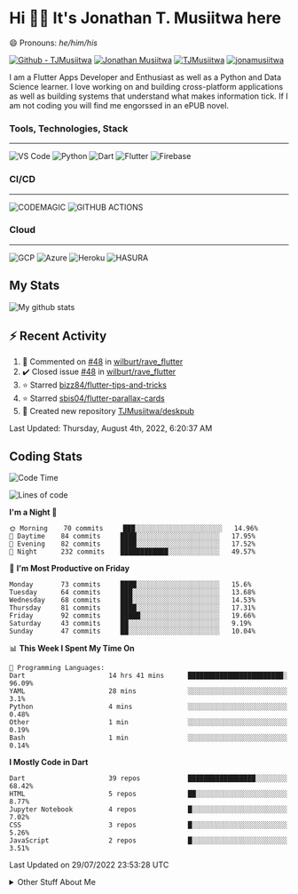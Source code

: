 # Hi 👋🏾 It's Jonathan T. Musiitwa here 

😄 Pronouns: *he/him/his*

[![Github - TJMusiitwa](https://img.shields.io/badge/TJMusiitwa-2ea44f?logo=github)](https://github.com/TJMusiitwa)  [![Jonathan Musiitwa](https://img.shields.io/badge/Jonathan_Musiitwa-blue?logo=linkedin&logoColor=lightblue)](https://www.linkedin.com/in/jonathan-musiitwa-a1107610a/)  [![TJMusiitwa](https://img.shields.io/badge/TJMusiitwa-lightblue?logo=twitter&logoColor=white)](https://twitter.com/TJMusiitwa)
[![jonamusiitwa](https://img.shields.io/badge/jonamusiitwa-white?logo=microsoft-outlook&logoColor=blue)](mailto:jonamusiitwa@outlook.com)




I am a Flutter Apps Developer and Enthusiast as well as a Python and Data Science learner. I love working on and building cross-platform applications as well as building systems that understand what makes information tick. If I am not coding you will find me engorssed in an ePUB novel.

### Tools, Technologies, Stack
<hr>

![VS Code](https://img.shields.io/badge/VS_Code-blue?style=for-the-badge&logo=visual-studio-code) ![Python](https://img.shields.io/badge/Python-lightgrey?style=for-the-badge&logo=python)  ![Dart](https://img.shields.io/badge/Dart-informational?style=for-the-badge&logo=dart) ![Flutter](https://img.shields.io/badge/Flutter-informational?style=for-the-badge&logo=flutter)  ![Firebase](https://img.shields.io/badge/Firebase-yellow?style=for-the-badge&logo=firebase&)
### CI/CD
<hr>

![CODEMAGIC](https://img.shields.io/badge/CODEMAGIC-orange?style=for-the-badge&logo=codemagic&logoColor=white) ![GITHUB ACTIONS](https://img.shields.io/badge/GITHUB_ACTIONS-black?style=for-the-badge&logo=github-actions&logoColor=white)

### Cloud
<hr>

![GCP](https://img.shields.io/badge/Google_Cloud-lightgrey?style=for-the-badge&logo=google-cloud) ![Azure](https://img.shields.io/badge/Microsoft_Azure-lightblue?style=for-the-badge&logo=microsoft-azure) ![Heroku](https://img.shields.io/badge/Heroku-purple?style=for-the-badge&logo=heroku) ![HASURA](https://img.shields.io/badge/HASURA-lightblue?style=for-the-badge&logo=hasura&logoColor=white)

## My Stats

![My github stats](https://github-readme-stats.vercel.app/api?username=TJMusiitwa&show_icons=true&count_private=true&theme=algolia)

## ⚡ Recent Activity
<!--RECENT_ACTIVITY:start-->
1. 💬 Commented on [#48](https://github.com/wilburt/rave_flutter/issues/48#issuecomment-1186377237) in [wilburt/rave_flutter](https://github.com/wilburt/rave_flutter)
2. ✔️ Closed issue [#48](https://github.com/wilburt/rave_flutter/issues/48) in [wilburt/rave_flutter](https://github.com/wilburt/rave_flutter)
3. ⭐ Starred [bizz84/flutter-tips-and-tricks](https://github.com/bizz84/flutter-tips-and-tricks)
4. ⭐ Starred [sbis04/flutter-parallax-cards](https://github.com/sbis04/flutter-parallax-cards)
5. 📔 Created new repository [TJMusiitwa/deskpub](https://github.com/TJMusiitwa/deskpub)
<!--RECENT_ACTIVITY:end-->

<!--RECENT_ACTIVITY:last_update-->
Last Updated: Thursday, August 4th, 2022, 6:20:37 AM
<!--RECENT_ACTIVITY:last_update_end-->

## Coding Stats
<!--START_SECTION:waka-->
![Code Time](http://img.shields.io/badge/Code%20Time-0%20secs-blue)

![Lines of code](https://img.shields.io/badge/From%20Hello%20World%20I%27ve%20Written-5%20Million%20lines%20of%20code-blue)

**I'm a Night 🦉** 

```text
🌞 Morning    70 commits     ███░░░░░░░░░░░░░░░░░░░░░░   14.96% 
🌆 Daytime    84 commits     ████░░░░░░░░░░░░░░░░░░░░░   17.95% 
🌃 Evening    82 commits     ████░░░░░░░░░░░░░░░░░░░░░   17.52% 
🌙 Night      232 commits    ████████████░░░░░░░░░░░░░   49.57%

```
📅 **I'm Most Productive on Friday** 

```text
Monday       73 commits     ████░░░░░░░░░░░░░░░░░░░░░   15.6% 
Tuesday      64 commits     ███░░░░░░░░░░░░░░░░░░░░░░   13.68% 
Wednesday    68 commits     ███░░░░░░░░░░░░░░░░░░░░░░   14.53% 
Thursday     81 commits     ████░░░░░░░░░░░░░░░░░░░░░   17.31% 
Friday       92 commits     █████░░░░░░░░░░░░░░░░░░░░   19.66% 
Saturday     43 commits     ██░░░░░░░░░░░░░░░░░░░░░░░   9.19% 
Sunday       47 commits     ██░░░░░░░░░░░░░░░░░░░░░░░   10.04%

```


📊 **This Week I Spent My Time On** 

```text
💬 Programming Languages: 
Dart                     14 hrs 41 mins      ████████████████████████░   96.09% 
YAML                     28 mins             ░░░░░░░░░░░░░░░░░░░░░░░░░   3.1% 
Python                   4 mins              ░░░░░░░░░░░░░░░░░░░░░░░░░   0.48% 
Other                    1 min               ░░░░░░░░░░░░░░░░░░░░░░░░░   0.19% 
Bash                     1 min               ░░░░░░░░░░░░░░░░░░░░░░░░░   0.14%

```

**I Mostly Code in Dart** 

```text
Dart                     39 repos            █████████████████░░░░░░░░   68.42% 
HTML                     5 repos             ██░░░░░░░░░░░░░░░░░░░░░░░   8.77% 
Jupyter Notebook         4 repos             █░░░░░░░░░░░░░░░░░░░░░░░░   7.02% 
CSS                      3 repos             █░░░░░░░░░░░░░░░░░░░░░░░░   5.26% 
JavaScript               2 repos             █░░░░░░░░░░░░░░░░░░░░░░░░   3.51%

```



 Last Updated on 29/07/2022 23:53:28 UTC
<!--END_SECTION:waka-->

<details>
  <summary>Other Stuff About Me</summary>
  
- Preference for e-books over physical books.
  
 - While Coding, Listening Music and developing useful code. ⭐️
  
  - Reading Novels, Action and Adventure, Autobiography & Biography, Comics, Detective and Mystery, Fantasy, Romance, Sci-Fi...pretty much if you know my novel genres, you already know all my movie and tv genres as well. 😉
  
  - I have a surprising affinity for musical artisits whose names start with the letter '**J**'.
  - A big Formula 1 🏎 fan...a great need for speed. Go Team **MercedesAMG**
 </details>
